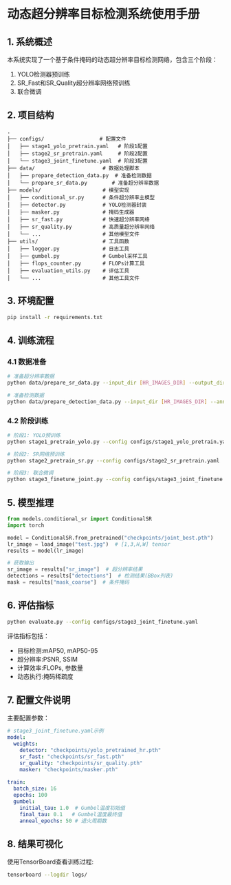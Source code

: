# 动态超分辨率目标检测系统使用手册

## 1. 系统概述
本系统实现了一个基于条件掩码的动态超分辨率目标检测网络，包含三个阶段：
1. YOLO检测器预训练
2. SR_Fast和SR_Quality超分辨率网络预训练 
3. 联合微调

## 2. 项目结构
```
.
├── configs/                  # 配置文件
│   ├── stage1_yolo_pretrain.yaml   # 阶段1配置
│   ├── stage2_sr_pretrain.yaml     # 阶段2配置
│   └── stage3_joint_finetune.yaml  # 阶段3配置
├── data/                      # 数据处理脚本
│   ├── prepare_detection_data.py  # 准备检测数据
│   └── prepare_sr_data.py        # 准备超分辨率数据
├── models/                    # 模型实现
│   ├── conditional_sr.py      # 条件超分辨率主模型
│   ├── detector.py            # YOLO检测器封装
│   ├── masker.py              # 掩码生成器
│   ├── sr_fast.py             # 快速超分辨率网络
│   ├── sr_quality.py          # 高质量超分辨率网络
│   └── ...                    # 其他模型文件
├── utils/                     # 工具函数
│   ├── logger.py              # 日志工具
│   ├── gumbel.py              # Gumbel采样工具
│   ├── flops_counter.py       # FLOPs计算工具
│   ├── evaluation_utils.py    # 评估工具
│   └── ...                    # 其他工具文件
```

## 3. 环境配置
```bash
pip install -r requirements.txt
```

## 4. 训练流程

### 4.1 数据准备
```bash
# 准备超分辨率数据
python data/prepare_sr_data.py --input_dir [HR_IMAGES_DIR] --output_dir [OUTPUT_DIR] --scale_factor 4

# 准备检测数据 
python data/prepare_detection_data.py --input_dir [HR_IMAGES_DIR] --annotation_file [ANNOTATION_FILE] --output_dir [OUTPUT_DIR] --scale_factor 4
```

### 4.2 阶段训练
```bash
# 阶段1: YOLO预训练
python stage1_pretrain_yolo.py --config configs/stage1_yolo_pretrain.yaml

# 阶段2: SR网络预训练
python stage2_pretrain_sr.py --config configs/stage2_sr_pretrain.yaml

# 阶段3: 联合微调
python stage3_finetune_joint.py --config configs/stage3_joint_finetune.yaml
```

## 5. 模型推理
```python
from models.conditional_sr import ConditionalSR
import torch

model = ConditionalSR.from_pretrained("checkpoints/joint_best.pth")
lr_image = load_image("test.jpg")  # [1,3,H,W] tensor
results = model(lr_image)

# 获取输出
sr_image = results["sr_image"]  # 超分辨率结果
detections = results["detections"]  # 检测结果(BBox列表)
mask = results["mask_coarse"]  # 条件掩码
```

## 6. 评估指标
```bash
python evaluate.py --config configs/stage3_joint_finetune.yaml
```
评估指标包括：
- 目标检测:mAP50, mAP50-95
- 超分辨率:PSNR, SSIM
- 计算效率:FLOPs, 参数量
- 动态执行:掩码稀疏度

## 7. 配置文件说明
主要配置参数：
```yaml
# stage3_joint_finetune.yaml示例
model:
  weights:
    detector: "checkpoints/yolo_pretrained_hr.pth"
    sr_fast: "checkpoints/sr_fast.pth"
    sr_quality: "checkpoints/sr_quality.pth"
    masker: "checkpoints/masker.pth"
  
train:
  batch_size: 16
  epochs: 100
  gumbel:
    initial_tau: 1.0  # Gumbel温度初始值
    final_tau: 0.1   # Gumbel温度最终值
    anneal_epochs: 50 # 退火周期数
```

## 8. 结果可视化
使用TensorBoard查看训练过程:
```bash
tensorboard --logdir logs/
```
